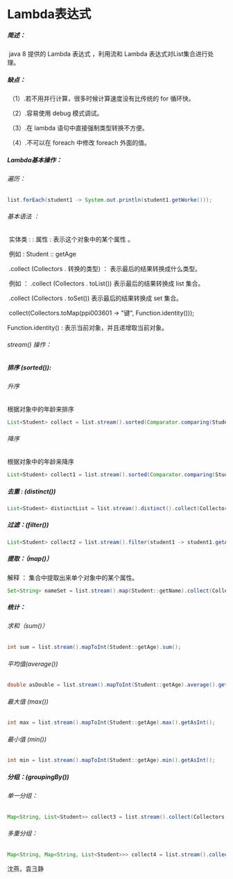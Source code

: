 # Lambda表达式

##### 简述：

​    java 8 提供的 Lambda 表达式 ，利用流和 Lambda 表达式对List集合进行处理。

##### 缺点：

​    （1）.若不用并行计算，很多时候计算速度没有比传统的 for 循环快。

​    （2）.容易使用 debug 模式调试。

​    （3）.在 lambda 语句中直接强制类型转换不方便。

​    （4）.不可以在 foreach 中修改 foreach 外面的值。

##### Lambda基本操作：

######     遍历：

```java
list.forEach(student1 -> System.out.println(student1.getWorke()));
```

###### 基本语法 ：

​    实体类 : :  属性     : 表示这个对象中的某个属性 。

​           例如 : Student :: getAge  

​    .collect (Collectors . 转换的类型) ： 表示最后的结果转换成什么类型。 

​           例如 ： .collect (Collectors . toList())  表示最后的结果转换成 list 集合。

​                        .collect (Collectors . toSet())  表示最后的结果转换成 set 集合。

​                        collect(Collectors.toMap(ppi003601 -> "键", Function.identity()));

  Function.identity() : 表示当前对象，并且递增取当前对象。

###### stream() 操作：

##### 排序 (sorted()):

######     升序 

 根据对象中的年龄来排序

```java
List<Student> collect = list.stream().sorted(Comparator.comparing(Student::getAge)).collect(Collectors.toList());
```

######   降序

根据对象中的年龄来降序

```java
List<Student> collect1 = list.stream().sorted(Comparator.comparing(Student::getAge).reversed()).collect(Collectors.toList());
```

##### 去重 :  (distinct())

```java
List<Student> distinctList = list.stream().distinct().collect(Collectors.toList());
```

##### 过滤：(filter())

```java
List<Student> collect2 = list.stream().filter(student1 -> student1.getAge() > 20).collect(Collectors.toList());
```

##### 提取：（map()）

   解释 ： 集合中提取出来单个对象中的某个属性。

```java
Set<String> nameSet = list.stream().map(Student::getName).collect(Collectors.toSet());
```

##### 统计：

######    求和（sum()）

```java
int sum = list.stream().mapToInt(Student::getAge).sum();
```

###### 平均值(average())

```java
double asDouble = list.stream().mapToInt(Student::getAge).average().getAsDouble();
```

###### 最大值 (max())

```java
int max = list.stream().mapToInt(Student::getAge).max().getAsInt();
```

###### 最小值 (min())

```java
int min = list.stream().mapToInt(Student::getAge).min().getAsInt();
```

##### 分组：(groupingBy())

######      单一分组：

```java
Map<String, List<Student>> collect3 = list.stream().collect(Collectors.groupingBy(Student::getName));
```

######     多重分组：

```java
Map<String, Map<String, List<Student>>> collect4 = list.stream().collect(Collectors.groupingBy(Student::getName, Collectors.groupingBy(Student::getSex)));
```



沈燕，袁彐静





![]()